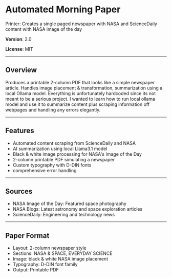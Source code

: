 # Automated Morning Paper

Printer: Creates a single paged newspaper with NASA and ScienceDaily content
with NASA image of the day

**Version**: 2.0

**License**: MIT

---

## Overview

Produces a printable 2-column PDF that looks like a simple newspaper article.
Handles image placement & transformation, summarization using a local Ollama
model. Everything is unfortunately hardcoded since its not meant to be a serious
project. I wanted to learn how to run local ollama model and use it to summarize
content plus scraping information off webpages and handling any errors
elegantly.

---

## Features

- Automated content scraping from ScienceDaily and NASA
- AI summarization using local Llama3.1 model
- Black & white image processing for NASA's Image of the Day
- 2-column printable PDF simulating a newspaper
- Custom typography with D-DIN fonts
- comprehensive error handling

---

## Sources

- NASA Image of the Day: Featured space photography
- NASA Blogs: Latest astronomy and space exploration articles
- ScienceDaily: Engineering and technology news

---

## Paper Format

- Layout: 2-column newspaper style
- Sections: NASA & SPACE, EVERYDAY SCIENCE
- Image: black & white NASA image placement
- Typography: D-DIN font family
- Output: Printable PDF
